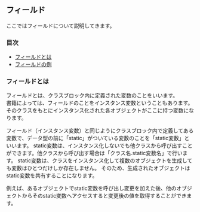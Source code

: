 ## フィールド
ここではフィールドについて説明してきます。

### 目次
* [フィールドとは](#sec1)
* [フィールドの例](#sec2)

### <a name="sec1"></a>フィールドとは
フィールドとは、クラスブロック内に定義された変数のことをいいます。  
書籍によっては、フィールドのことをインスタンス変数ということもあります。  
そのクラスをもとにインスタンス化された各オブジェクトがここに持つ変数になります。

フィールド（インスタンス変数）と同じようにクラスブロック内で定義してある変数で、データ型の前に「static」がついている変数のことを「static変数」といいます。
static変数は、インスタンス化しないでも他クラスから呼び出すことができます。他クラスから呼び出す場合は「クラス名.static変数名」で行います。
static変数は、クラスをインスタンス化して複数のオブジェクトを生成しても変数はひとつだけしか存在しません。
そのため、生成されたオブジェクトはstatic変数を共有することになります。

例えば、あるオブジェクトでstatic変数を呼び出し変更を加えた後、他のオブジェクトからそのstatic変数へアクセスすると変更後の値を取得することができます。


